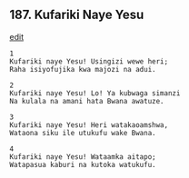 ## 187. Kufariki Naye Yesu
[edit](https://docs.google.com/document/d/1PewBigEVgCAB0dwz3HK7RsC2oRRn1d2y/edit?mode=html)




    1
    Kufariki naye Yesu! Usingizi wewe heri;
    Raha isiyofujika kwa majozi na adui.

    2
    Kufariki naye Yesu! Lo! Ya kubwaga simanzi
    Na kulala na amani hata Bwana awatuze.

    3
    Kufariki naye Yesu! Heri watakaoamshwa,
    Wataona siku ile utukufu wake Bwana.

    4
    Kufariki naye Yesu! Wataamka aitapo;
    Watapasua kaburi na kutoka watukufu.


